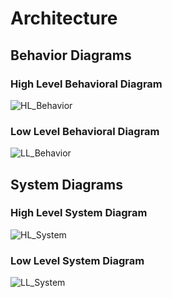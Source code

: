 # Architecture

## Behavior Diagrams

### High Level Behavioral Diagram

![HL_Behavior](https://user-images.githubusercontent.com/39994054/120275796-77de2c80-c2cf-11eb-9952-8c5a23fe23d7.JPG)


### Low Level Behavioral Diagram

![LL_Behavior](https://user-images.githubusercontent.com/39994054/120275845-89bfcf80-c2cf-11eb-9d82-abcd8a64ed70.JPG)


## System Diagrams

### High Level System Diagram

![HL_System](https://user-images.githubusercontent.com/39994054/120276043-d0152e80-c2cf-11eb-81cf-47ee9b34f4b3.jpg)

### Low Level System Diagram

![LL_System](https://user-images.githubusercontent.com/39994054/120276370-37cb7980-c2d0-11eb-9f56-e41bbb9dce89.JPG)
